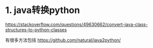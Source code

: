 











# 1. java转换python







https://stackoverflow.com/questions/49630662/convert-java-class-structures-to-python-classes

有很多方法包括 https://github.com/natural/java2python/






















